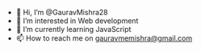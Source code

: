 - 👋 Hi, I’m @GauravMishra28
- 👀 I’m interested in Web development
- 🌱 I’m currently learning JavaScript
- 📫 How to reach me on gauravmemishra@gmail.com

<!---
GauravMishra28/GauravMishra28 is a ✨ special ✨ repository because its `README.md` (this file) appears on your GitHub profile.
You can click the Preview link to take a look at your changes.
--->

